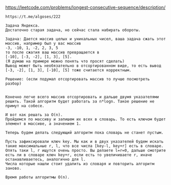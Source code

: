 https://leetcode.com/problems/longest-consecutive-sequence/description/

    https://t.me/algoses/222
    
    Задача Яндекса. 
    Достаточно старая задача, но сейчас стала набирать обороты. 
    
    Задача: Дается массив целых и уникальных чисел, ваша задача сжать этот массив, например был у вас массив 
    -3, -10, 1, -2, 2, 3, 5 
    то после сжатия ваш массив превращается в 
    [-10], [-3, -2], [1, 3], [5]. 
    (Я думаю на примере можно понять что просят сделать)
    Вывод может быть необязательно в отсортированном виде, то есть вывод 
    [-3, -2], [1, 3], [-10], [5] тоже считается корректным. 
    
    Решение: (если подумал отсортировать массив то лучше посмотреть разбор)
    
    
    Конечно легче всего массив отсортировать и дальше двумя указателями решить. Такой алгоритм будет работать за n*logn. Такое решение не примут на собесе. 
    
    И вот как решать за O(n). 
    Пройдемся по массиву и запишем их всех в словарь. То есть ключом будет элемент в массиве, а значением 1. 
    
    Теперь будем делать следующий алгоритм пока словарь не станет пустым. 
    
    Пусть зафиксировали ключ key. Мы как и в двух указателей будем искать такие максимальные r, l, что все числа [key-l, key+r] есть в словаре. Опять таки l, r ищутся очень просто. Вы делаете l=r=0, дальше смотрите есть ли в словаре ключ key+r, если есть то увеличиваете r, иначе останавливаетесь, аналогично для l. 
    Числа которые нашли стоит удалить из словаря и повторить алгоритм заново. 
    
    Время работы алгоритмы O(n).
